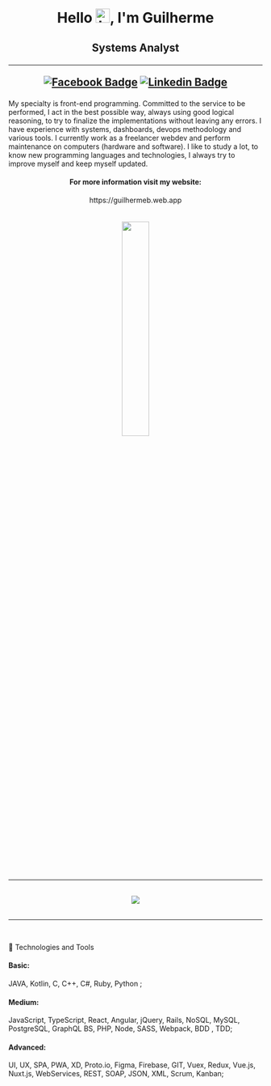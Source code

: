 
<h1 align="center">
 Hello <img src="https://user-images.githubusercontent.com/1303154/88677602-1635ba80-d120-11ea-84d8-d263ba5fc3c0.gif" width="28px" alt="hi">, I'm Guilherme
</h1>

<h2 align="center">
Systems Analyst
  
<hr>

[![Facebook Badge](https://img.shields.io/badge/-Facebook-0e76a8?style=flat-square&logo=Facebook&logoColor=white)](https://www.facebook.com/guilhermedouglas.beitum)
[![Linkedin Badge](https://img.shields.io/badge/-LinkedIn-0e76a8?style=flat-square&logo=Linkedin&logoColor=white)](https://www.linkedin.com/in/gdbeitum)
  
</h2>



My specialty is front-end programming.
Committed to the service to be performed, I act in the best possible way, always using good logical reasoning, to try to finalize the implementations without leaving any errors.
I have experience with systems, dashboards, devops methodology and various tools.
I currently work as a freelancer webdev and perform maintenance on computers (hardware and software).
I like to study a lot, to know new programming languages and technologies, I always try to improve myself and keep myself updated.
  
  
<div align="center">
 
<h4>For more information visit my website:</h4>
https://guilhermeb.web.app
  
</div>
   
<br>
<br> 

<div align="center" >
  
<img src="https://media.giphy.com/media/VTtANKl0beDFQRLDTh/giphy.gif" width="33%"/>
 
</div>
  
<hr>
<br>   

<div align="center">
<img  src="https://github-profile-trophy.vercel.app/?username=GuilhermeDBeitum&row=2&column=2&margin-w=50&margin-h=15&theme=radical&title=MultiLanguage,Stars,Commits,Repositories,PullRequest">
</div>

<br>
<hr>
<br>

🧰 Technologies and Tools

<h4>Basic:</h4>
JAVA,  Kotlin,  C,  C++,  C#,  Ruby,  Python ;

<h4>Medium:</h4>
JavaScript, TypeScript, React, Angular, jQuery, Rails, NoSQL, MySQL, PostgreSQL, GraphQL BS, PHP, Node, SASS, Webpack, BDD , TDD;

<h4>Advanced:</h4>
UI,  UX,  SPA,  PWA,  XD,  Proto.io,  Figma,  Firebase,  GIT,  Vuex, Redux, Vue.js,  Nuxt.js, WebServices,  REST,  SOAP,  JSON,  XML,  Scrum,  Kanban;

